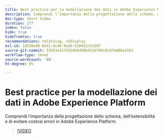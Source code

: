 ```yaml
---
title: Best practice per la modellazione dei dati in Adobe Experience Platform
description: Comprendi l’importanza della progettazione dello schema, dell’estensibilità e di evitare costosi errori in Adobe Experience Platform.
doc-type: Short Video
duration: 277
index: false
hide: true
hidefromtoc: true
recommendations: noCatalog, noDisplay
exl-id: 1d530a48-8441-4c46-9edb-530452c5cb8f
source-git-commit: 53b51e517435668d99b4516f80c0c074d06a4165
workflow-type: tm+mt
source-wordcount: '48'
ht-degree: 0%

---
```


# Best practice per la modellazione dei dati in Adobe Experience Platform

Comprendi l’importanza della progettazione dello schema, dell’estensibilità e di evitare costosi errori in Adobe Experience Platform.

<!-- 85_S655_3442541_276_best-practices-for-data-modeling-in-adobe-experience-platform -->
>[!VIDEO](https://video.tv.adobe.com/v/3458291/?learn=on&enablevpops=true)
